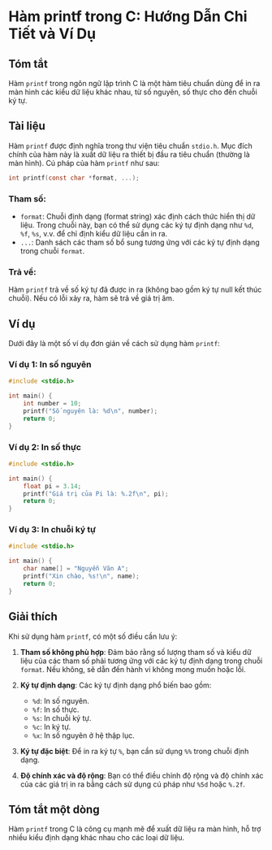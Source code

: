 <!--
Meta Description: # Hàm printf trong C: Hướng Dẫn Chi Tiết và Ví Dụ ## Tóm tắt Hàm `printf` trong ngôn ngữ lập trình C là một hàm tiêu chuẩn dùng để in ra màn hình các ...
Meta Keywords: printf, hàm, định, các, chuỗi
-->

# Hàm printf trong C: Hướng Dẫn Chi Tiết và Ví Dụ

## Tóm tắt
Hàm `printf` trong ngôn ngữ lập trình C là một hàm tiêu chuẩn dùng để in ra màn hình các kiểu dữ liệu khác nhau, từ số nguyên, số thực cho đến chuỗi ký tự.

## Tài liệu
Hàm `printf` được định nghĩa trong thư viện tiêu chuẩn `stdio.h`. Mục đích chính của hàm này là xuất dữ liệu ra thiết bị đầu ra tiêu chuẩn (thường là màn hình). Cú pháp của hàm `printf` như sau:

```c
int printf(const char *format, ...);
```

### Tham số:
- `format`: Chuỗi định dạng (format string) xác định cách thức hiển thị dữ liệu. Trong chuỗi này, bạn có thể sử dụng các ký tự định dạng như `%d`, `%f`, `%s`, v.v. để chỉ định kiểu dữ liệu cần in ra.
- `...`: Danh sách các tham số bổ sung tương ứng với các ký tự định dạng trong chuỗi `format`.

### Trả về:
Hàm `printf` trả về số ký tự đã được in ra (không bao gồm ký tự null kết thúc chuỗi). Nếu có lỗi xảy ra, hàm sẽ trả về giá trị âm.

## Ví dụ
Dưới đây là một số ví dụ đơn giản về cách sử dụng hàm `printf`:

### Ví dụ 1: In số nguyên
```c
#include <stdio.h>

int main() {
    int number = 10;
    printf("Số nguyên là: %d\n", number);
    return 0;
}
```

### Ví dụ 2: In số thực
```c
#include <stdio.h>

int main() {
    float pi = 3.14;
    printf("Giá trị của Pi là: %.2f\n", pi);
    return 0;
}
```

### Ví dụ 3: In chuỗi ký tự
```c
#include <stdio.h>

int main() {
    char name[] = "Nguyễn Văn A";
    printf("Xin chào, %s!\n", name);
    return 0;
}
```

## Giải thích
Khi sử dụng hàm `printf`, có một số điều cần lưu ý:

1. **Tham số không phù hợp**: Đảm bảo rằng số lượng tham số và kiểu dữ liệu của các tham số phải tương ứng với các ký tự định dạng trong chuỗi `format`. Nếu không, sẽ dẫn đến hành vi không mong muốn hoặc lỗi.

2. **Ký tự định dạng**: Các ký tự định dạng phổ biến bao gồm:
   - `%d`: In số nguyên.
   - `%f`: In số thực.
   - `%s`: In chuỗi ký tự.
   - `%c`: In ký tự.
   - `%x`: In số nguyên ở hệ thập lục.

3. **Ký tự đặc biệt**: Để in ra ký tự `%`, bạn cần sử dụng `%%` trong chuỗi định dạng.

4. **Độ chính xác và độ rộng**: Bạn có thể điều chỉnh độ rộng và độ chính xác của các giá trị in ra bằng cách sử dụng cú pháp như `%5d` hoặc `%.2f`.

## Tóm tắt một dòng
Hàm `printf` trong C là công cụ mạnh mẽ để xuất dữ liệu ra màn hình, hỗ trợ nhiều kiểu định dạng khác nhau cho các loại dữ liệu.